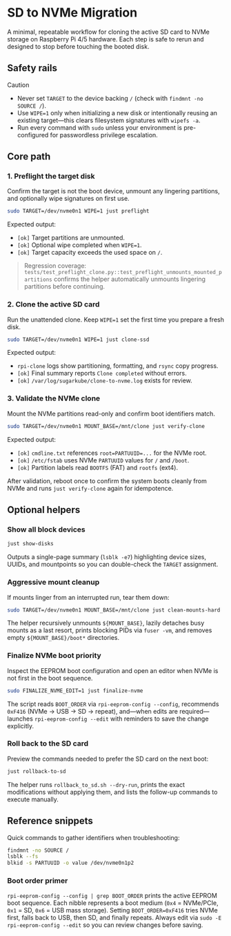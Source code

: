 # SD to NVMe Migration

A minimal, repeatable workflow for cloning the active SD card to NVMe storage on
Raspberry Pi 4/5 hardware. Each step is safe to rerun and designed to stop
before touching the booted disk.

## Safety rails

> [!CAUTION]
> * Never set `TARGET` to the device backing `/` (check with `findmnt -no SOURCE /`).
> * Use `WIPE=1` only when initializing a new disk or intentionally reusing an
>   existing target—this clears filesystem signatures with `wipefs -a`.
> * Run every command with `sudo` unless your environment is pre-configured for
>   passwordless privilege escalation.

## Core path

### 1. Preflight the target disk

Confirm the target is not the boot device, unmount any lingering partitions, and
optionally wipe signatures on first use.

```bash
sudo TARGET=/dev/nvme0n1 WIPE=1 just preflight
```

Expected output:

- `[ok]` Target partitions are unmounted.
- `[ok]` Optional wipe completed when `WIPE=1`.
- `[ok]` Target capacity exceeds the used space on `/`.

> Regression coverage: `tests/test_preflight_clone.py::test_preflight_unmounts_mounted_partitions`
> confirms the helper automatically unmounts lingering partitions before
> continuing.

### 2. Clone the active SD card

Run the unattended clone. Keep `WIPE=1` set the first time you prepare a fresh
disk.

```bash
sudo TARGET=/dev/nvme0n1 WIPE=1 just clone-ssd
```

Expected output:

- `rpi-clone` logs show partitioning, formatting, and `rsync` copy progress.
- `[ok]` Final summary reports `Clone completed` without errors.
- `[ok]` `/var/log/sugarkube/clone-to-nvme.log` exists for review.

### 3. Validate the NVMe clone

Mount the NVMe partitions read-only and confirm boot identifiers match.

```bash
sudo TARGET=/dev/nvme0n1 MOUNT_BASE=/mnt/clone just verify-clone
```

Expected output:

- `[ok]` `cmdline.txt` references `root=PARTUUID=...` for the NVMe root.
- `[ok]` `/etc/fstab` uses NVMe `PARTUUID` values for `/` and `/boot`.
- `[ok]` Partition labels read `BOOTFS` (FAT) and `rootfs` (ext4).

After validation, reboot once to confirm the system boots cleanly from NVMe and
runs `just verify-clone` again for idempotence.

## Optional helpers

### Show all block devices

```bash
just show-disks
```

Outputs a single-page summary (`lsblk -e7`) highlighting device sizes, UUIDs,
and mountpoints so you can double-check the `TARGET` assignment.

### Aggressive mount cleanup

If mounts linger from an interrupted run, tear them down:

```bash
sudo TARGET=/dev/nvme0n1 MOUNT_BASE=/mnt/clone just clean-mounts-hard
```

The helper recursively unmounts `${MOUNT_BASE}`, lazily detaches busy mounts as a
last resort, prints blocking PIDs via `fuser -vm`, and removes empty
`${MOUNT_BASE}/boot*` directories.

### Finalize NVMe boot priority

Inspect the EEPROM boot configuration and open an editor when NVMe is not first
in the boot sequence.

```bash
sudo FINALIZE_NVME_EDIT=1 just finalize-nvme
```

The script reads `BOOT_ORDER` via `rpi-eeprom-config --config`, recommends
`0xF416` (NVMe → USB → SD → repeat), and—when edits are required—launches
`rpi-eeprom-config --edit` with reminders to save the change explicitly.

### Roll back to the SD card

Preview the commands needed to prefer the SD card on the next boot:

```bash
just rollback-to-sd
```

The helper runs `rollback_to_sd.sh --dry-run`, prints the exact modifications
without applying them, and lists the follow-up commands to execute manually.

## Reference snippets

Quick commands to gather identifiers when troubleshooting:

```bash
findmnt -no SOURCE /
lsblk --fs
blkid -s PARTUUID -o value /dev/nvme0n1p2
```

### Boot order primer

`rpi-eeprom-config --config | grep BOOT_ORDER` prints the active EEPROM boot
sequence. Each nibble represents a boot medium (`0x4` = NVMe/PCIe, `0x1` = SD,
`0x6` = USB mass storage). Setting `BOOT_ORDER=0xF416` tries NVMe first, falls
back to USB, then SD, and finally repeats. Always edit via `sudo -E
rpi-eeprom-config --edit` so you can review changes before saving.
